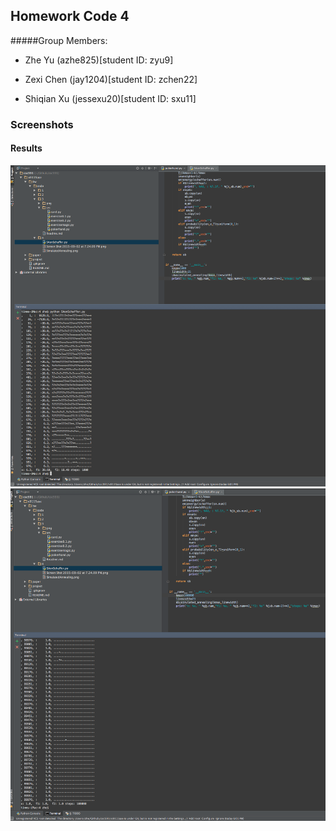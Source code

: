 ## Homework Code 4
#####Group Members:

- Zhe Yu (azhe825)[student ID: zyu9]

- Zexi Chen (jay1204)[student ID: zchen22]

- Shiqian Xu (jessexu20)[student ID: sxu11]


### Screenshots

#### Results
![1000 Steps](results1000.png)
![100000 Steps](results100000.png)
